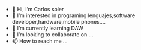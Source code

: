 - 👋 Hi, I’m Carlos soler
- 👀 I’m interested in programing lenguajes,software developer,hardware,mobile phones....
- 🌱 I’m currently learning DAW
- 💞️ I’m looking to collaborate on ...
- 📫 How to reach me ...

<!---
Preda7or0fSouls/Preda7or0fSouls is a ✨ special ✨ repository because its `README.md` (this file) appears on your GitHub profile.
You can click the Preview link to take a look at your changes.
--->
